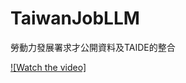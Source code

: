 # TaiwanJobLLM
勞動力發展署求才公開資料及TAIDE的整合

[![Watch the video]](https://github.com/jlliaw/TaiwanJobLLM/blob/main/ref/2024-07-11%2020-35-52.mp4)
